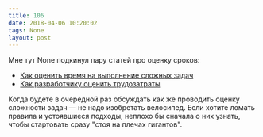 ```yaml
---
title: 106
date: 2018-04-06 10:20:02
tags: None
layout: post
---
```


Мне тут None подкинул пару статей про оценку сроков:

+ [Как оценить время на выполнение сложных задач](https://vc.ru/17944-time-cost)
+ [Как разработчику оценить трудозатраты](http://forasoft.github.io/software-estimation/)

Когда будете в очередной раз обсуждать как же проводить оценку сложности задач — не надо изобретать велосипед. Если хотите ломать правила и устоявшиеся подходы, неплохо бы сначала о них узнать, чтобы стартовать сразу "стоя на плечах гигантов".
